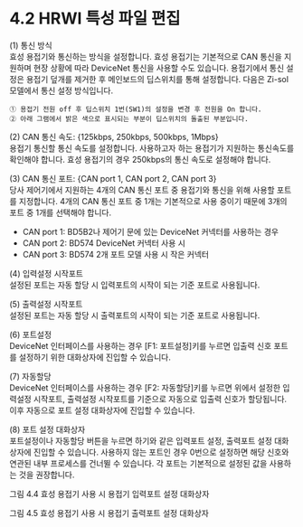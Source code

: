 ﻿# 4.2 HRWI 특성 파일 편집


(1)	통신 방식  
효성 용접기와 통신하는 방식을 설정합니다. 효성 용접기는 기본적으로 CAN 통신을 지원하며 현장 상황에 따라 DeviceNet 통신을 사용할 수도 있습니다. 용접기에서 통신 설정은 용접기 덮개를 제거한 후 메인보드의 딥스위치를 통해 설정합니다.
다음은 Zi-sol 모델에서 통신 설정 방식입니다.  
    
    ① 용접기 전원 off 후 딥스위치 1번(SW1)의 설정을 변경 후 전원을 On 합니다.
    ② 아래 그램에서 밝은 색으로 표시되는 부분이 딥스위치의 돌출된 부분입니다.
 




(2)	CAN 통신 속도: {125kbps, 250kbps, 500kbps, 1Mbps}  
용접기 통신할 통신 속도를 설정합니다. 사용하고자 하는 용접기가 지원하는 통신속도를 확인해야 합니다. 효성 용접기의 경우 250kbps의 통신 속도로 설정해야 합니다.

(3)	CAN 통신 포트: {CAN port 1, CAN port 2, CAN port 3}  
당사 제어기에서 지원하는 4개의 CAN 통신 포트 중 용접기와 통신을 위해 사용할 포트를 지정합니다. 4개의 CAN 통신 포트 중 1개는 기본적으로 사용 중이기 때문에 3개의 포트 중 1개를 선택해야 합니다.
  - CAN port 1: BD5B2나 제어기 문에 있는 DeviceNet 커넥터를 사용하는 경우
  - CAN port 2: BD574 DeviceNet 커넥터 사용 시
  - CAN port 3: BD574 2개 포트 모델 사용 시 작은 커넥터

(4)	입력설정 시작포트  
설정된 포트는 자동 할당 시 입력포트의 시작이 되는 기준 포트로 사용됩니다. 

(5)	출력설정 시작포트  
설정된 포트는 자동 할당 시 출력포트의 시작이 되는 기준 포트로 사용됩니다.

(6)	포트설정  
DeviceNet 인터페이스를 사용하는 경우 [F1: 포트설정]키를 누르면 입출력 신호 포트를 설정하기 위한 대화상자에 진입할 수 있습니다.

(7)	자동할당  
DeviceNet 인터페이스를 사용하는 경우 [F2: 자동할당]키를 누르면 위에서 설정한 입력설정 시작포트, 출력설정 시작포트를 기준으로 자동으로 입출력 신호가 할당됩니다. 이후 자동으로 포트 설정 대화상자에 진입할 수 있습니다.

(8)	포트 설정 대화상자  
포트설정이나 자동할당 버튼을 누르면 하기와 같은 입력포트 설정, 출력포트 설정 대화상자에 진입할 수 있습니다. 사용하지 않는 포트인 경우 0번으로 설정하면 해당 신호와 연관된 내부 프로세스를 건너뛸 수 있습니다. 각 포트는 기본적으로 설정된 값을 사용하는 것을 권장합니다.
  

  
그림 4.4 효성 용접기 사용 시 용접기 입력포트 설정 대화상자

  
그림 4.5 효성 용접기 사용 시 용접기 출력포트 설정 대화상자
